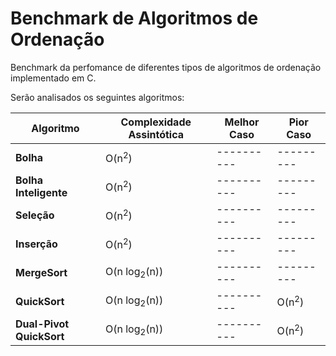 # Benchmark de Algoritmos de Ordenação
Benchmark da perfomance de diferentes tipos de algoritmos de ordenação implementado em C.

Serão analisados os seguintes algoritmos:

| Algoritmo | Complexidade Assintótica | Melhor Caso | Pior Caso |
| --------- | ----------- | ---------- | --------- |
| **Bolha** | O(n<sup>2</sup>) | ---------- | --------- |
| **Bolha Inteligente** | O(n<sup>2</sup>) | ---------- | --------- |
| **Seleção** | O(n<sup>2</sup>) | ---------- | --------- |
| **Inserção** | O(n<sup>2</sup>) | ---------- | --------- |
| **MergeSort** | O(n log<sub>2</sub>(n)) | ---------- | --------- |
| **QuickSort** | O(n log<sub>2</sub>(n)) | ---------- | O(n<sup>2</sup>) |
| **Dual-Pivot QuickSort** | O(n log<sub>2</sub>(n)) | ---------- | O(n<sup>2</sup>) |
